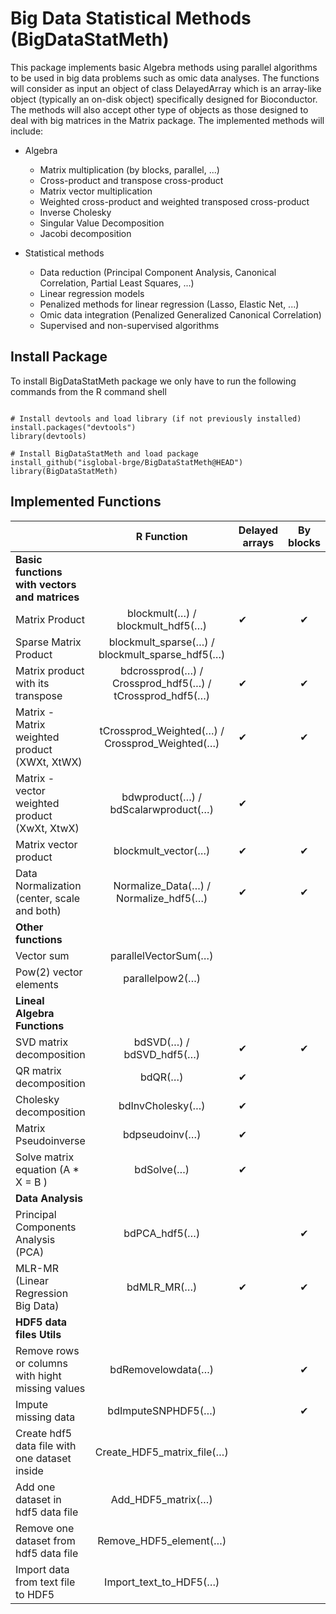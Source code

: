 # Big Data Statistical Methods (BigDataStatMeth)
 

This package implements basic Algebra methods using parallel algorithms to be used in big data problems such as omic data analyses. The functions will consider as input an object of class DelayedArray which is an array-like object (typically an on-disk object) specifically designed for Bioconductor. The methods will also accept other type of objects as those designed to deal with big matrices in the Matrix package. The implemented methods will include:

- Algebra

     - Matrix multiplication (by blocks, parallel, ...)
     - Cross-product and transpose cross-product
     - Matrix vector multiplication
     - Weighted cross-product and weighted transposed cross-product
     - Inverse Cholesky
     - Singular Value Decomposition
     - Jacobi decomposition


- Statistical methods
     - Data reduction (Principal Component Analysis, Canonical Correlation, Partial Least Squares, ...)
     - Linear regression models
     - Penalized methods for linear regression (Lasso, Elastic Net, ...)
     - Omic data integration (Penalized Generalized Canonical Correlation)
     - Supervised and non-supervised algorithms


## Install Package

To install BigDataStatMeth package we only have to run the following commands from the R command shell 

```{r, install, eval=FALSE}

# Install devtools and load library (if not previously installed)
install.packages("devtools") 
library(devtools)

# Install BigDataStatMeth and load package
install_github("isglobal-brge/BigDataStatMeth@HEAD")
library(BigDataStatMeth)

```

## Implemented Functions
 
|                                                  |                        R Function                       | Delayed arrays | By blocks | Parallel | HDF5 |
|--------------------------------------------------|:-------------------------------------------------------:|----------------|:---------:|----------|------|
| **Basic functions with vectors and matrices**    |                                                         |                |           |          |      |
| Matrix Product                                   |             blockmult(…) / blockmult_hdf5(…)            |        ✔︎       |     ✔︎     |     ✔︎    |   ✔︎  |
| Sparse Matrix Product                            |      blockmult_sparse(…) / blockmult_sparse_hdf5(…)     |                |           |          |   ✔︎  |
| Matrix product with its transpose                | bdcrossprod(…) / Crossprod_hdf5(…) / tCrossprod_hdf5(…) |        ✔︎       |     ✔︎     |     ✔︎    |   ✔︎  |
| Matrix - Matrix weighted product (XWXt, XtWX)    |      tCrossprod_Weighted(…) / Crossprod_Weighted(…)     |        ✔︎       |     ✔︎     |     ✔︎    |   ✔︎  |
| Matrix - vector weighted product (XwXt, XtwX)    |           bdwproduct(…) / bdScalarwproduct(…)           |        ✔︎       |           |          |      |
| Matrix vector product                            |                   blockmult_vector(…)                   |        ✔︎       |     ✔︎     |     ✔︎    |      |
| Data Normalization (center, scale and both)      |          Normalize_Data(…) / Normalize_hdf5(…)          |        ✔︎       |     ✔︎     |          |   ✔︎  |
| **Other functions**                              |                                                         |                |           |          |      |
| Vector sum                                       |                   parallelVectorSum(…)                  |                |           |     ✔︎    |      |
| Pow(2) vector elements                           |                     parallelpow2(…)                     |                |           |     ✔︎    |      |
| **Lineal Algebra Functions**                     |                                                         |                |           |          |      |
| SVD matrix decomposition                         |                 bdSVD(…) / bdSVD_hdf5(…)                |        ✔︎       |     ✔︎     |     ✔︎    |   ✔︎  |
| QR matrix decomposition                          |                         bdQR(…)                         |        ✔︎       |           |          |      |
| Cholesky decomposition                           |                     bdInvCholesky(…)                    |        ✔︎       |           |          |      |
| Matrix Pseudoinverse                             |                      bdpseudoinv(…)                     |        ✔︎       |           |          |      |
| Solve matrix equation (A * X = B )               |                        bdSolve(…)                       |        ✔︎       |           |          |      |
| **Data Analysis**                                |                                                         |                |           |          |      |
| Principal Components Analysis (PCA)              |                      bdPCA_hdf5(…)                      |                |     ✔︎     |          |   ✔︎  |
| MLR-MR (Linear Regression Big Data)              |                       bdMLR_MR(…)                       |        ✔︎       |     ✔︎     |     ✔︎    |      |
| **HDF5 data files Utils**                        |                                                         |                |           |          |      |
| Remove rows or columns with hight missing values |                    bdRemovelowdata(…)                   |                |     ✔︎     |          |   ✔︎  |
| Impute missing data                              |                    bdImputeSNPHDF5(…)                   |                |     ✔︎     |          |   ✔︎  |
| Create hdf5 data file with one dataset inside    |                Create_HDF5_matrix_file(…)               |                |           |          |   ✔︎  |
| Add one dataset in hdf5 data file                |                  Add_HDF5_matrix(…)                  |                |           |          |   ✔︎  |
| Remove one dataset from hdf5 data file           |                  Remove_HDF5_element(…)                 |                |           |          |   ✔︎  |
| Import data from text file to HDF5               |                 Import_text_to_HDF5(…)                 |                |           |          |   ✔︎  |
